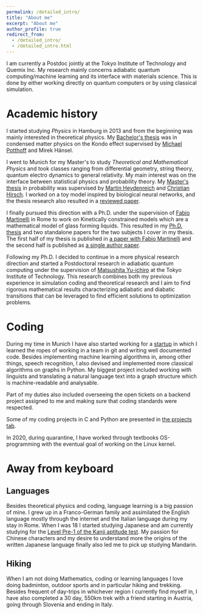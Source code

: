 ```yaml
---
permalink: /detailed_intro/
title: "About me"
excerpt: "About me"
author_profile: true
redirect_from: 
  - /detailed_intro/
  - /detailed_intro.html
---
```


I am currently a Postdoc jointly at the Tokyo Institute of Technology
and Quemix Inc.  My research mainly concerns adiabatic quantum
computing/machine learning and its interface with materials science.
This is done by either working directly on quantum computers or by using
classical simulation.

Academic history
=====
I started studying _Physics_ in Hamburg in 2013 and from the beginning was
mainly interested in theoretical physics. My [Bachelor's
thesis](/theses/bachelor-thesis) was in condensed matter physics on the Kondo
effect supervised by [Michael Potthoff](https://www.physik.uni-hamburg.de/en/th1/personen/potthoff-michael/potthoff-michael.html)
and Mirek Hänsel.

I went to Munich for my Master's to study _Theoretical and Mathematical
Physics_ and took classes ranging from differential geometry, string theory,
quantum electro dynamics to general relativity. My main interest was on the
interface between statistical physics and probability theory. My  [Master's
thesis](/theses/master-thesis) in probability was supervised by [Martin
Heydenreich](https://www.mathematik.uni-muenchen.de/~heyden/) and [Christian
Hirsch](https://christian-hirsch.netlify.app). I worked on a toy model inspired
by biological neural networks, and the thesis research
also resulted in a [reviewed
paper](/publication/2021-weakly-reinforced-polya-urns-on-countable-networks).

I finally pursued this direction with a Ph.D. under the supervision of [Fabio
Martinelli](http://www.mat.uniroma3.it/users/martin/) in Rome to work on
Kinetically constrained models which are a mathematical model of glass forming
liquids. This resulted in my [Ph.D.  thesis](/theses/phd-thesis) and two standalone papers
for the two subjects I cover in my thesis. The first half of my thesis is
published in [a paper with Fabio
Martinelli](/publication/2022-on-a-front-evolution-problem-for-the-multidimensional-east-model)
and the second half is published as [a single author
paper](/publication/2022-multicolour-east-model).

Following my Ph.D. I decided to continue in a more physical research direction
and started a Postdoctoral research in adiabatic quantum computing under the
supervision of [Matsushita
Yu-ichiro](https://www.msl.titech.ac.jp/english/member/profile/ymatsushita_en.html)
at the Tokyo Institute of Technology.  This research combines both my previous
experience in simulation coding and theoretical research and I aim to find
rigorous mathematical results characterizing adiabatic and diabatic transitions
that can be leveraged to find efficient solutions to optimization problems.

Coding
=====
During my time in Munich I have also started working for a
[startup](https://cognostics.de/) in which I learned the ropes of
working in a team in git and writing well documented code.  Besides
implementing machine learning algorithms in, among other things, speech
recognition, I also devised and implemented more classical algorithms on
graphs in Python. My biggest project included working with linguists and
translating a natural language text into a graph structure which is
machine-readable and analysable.

Part of my duties also included overseeing the open tickets on a backend
project assigned to me and making sure that coding standards were
respected.

Some of my coding projects in C and Python are presented in [the
projects tab](/projects).

In 2020, during quarantine, I have worked through textbooks
OS-programming with the eventual goal of working on the Linux kernel.

Away from keyboard
=====

Languages
-----
Besides theoretical physics and coding, language learning is a big passion of
mine. I grew up in a Franco-German family and assimilated the English language
mostly through the internet and the Italian language during my stay in Rome.
When I was 18 I started studying Japanese and am currently studying for the
[Level Pre-1 of the Kanji aptitude
test](https://en.wikipedia.org/wiki/Kanji_Kentei#Level_Pre-1). My passion for
Chinese characters and my desire to understand more the origins of the written
Japanese language finally also led me to pick up studying Mandarin.

Hiking
-----
When I am not doing Mathematics, coding or learning languages I love doing
badminton, outdoor sports and in particular hiking and trekking. Besides
frequent of day-trips in whichever region I currently find myself in, I have
also completed a 30 day, 550km trek with a friend starting in Austria, going
through Slovenia and ending in Italy.
